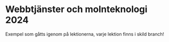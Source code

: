 # Webbtjänster och molnteknologi 2024

Exempel som gåtts igenom på lektionerna, varje lektion finns i skild branch!

